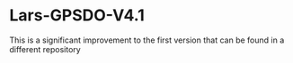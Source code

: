# Lars-GPSDO-V4.1
This is a significant improvement to the first version that can be found in a different repository

